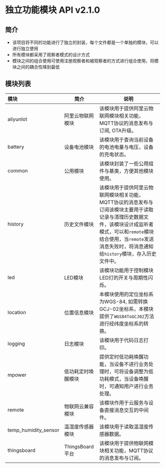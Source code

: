 # 独立功能模块 API v2.1.0

## 简介

- 该项目将不同的功能进行了独立的封装，每个文件都是一个单独的模块，可以进行独立使用
- 所有模块都采用了观察者模式的设计方式
- 模块之间的组合使用可使用注册观察者和被观察者的方式进行组合使用，将模块之间的耦合性降到最低

## 模块列表

|模块|简介|说明|
|:---|---|---|
|aliyunIot|阿里云物联网模块|该模块用于提供阿里云物联网模块相关功能，MQTT协议的消息发布与订阅, OTA升级。|
|battery|设备电池模块|该模块用于查询当前设备的电池电量与电压，设备的充电状态。|
|common|公用模块|该模块封装了一些公用组件与基类，方便其他模块使用。|
|history|历史文件模块|该模块用于提供阿里云物联网模块相关功能，MQTT协议的消息发布与订阅该模块主要用于读取记录与清理历史数据文件，该模块设计成监听者模式，可以和`remote`模块结合使用，当`remote`发送消息失败时，将消息通知给`history`模块，存入历史文件中。|
|led|LED模块|该模块功能用于控制模块LED灯的开关与周期性闪烁。|
|location|位置信息模块|本模块使用的定位坐标系为WGS-84, 如需转换GCJ-02坐标系，本模块提供了`WGS84ToGCJ02`方法进行经纬度坐标系的转换。|
|logging|日志模块|该模块用于代码日志打印。|
|mpower|低功耗定时唤醒模块|提供定时低功耗唤醒功能，当设备不进行业务处理时，可将设备调整为低功耗模式，当设备唤醒时，可通知用户进行业务处理。|
|remote|物联网云兼容模块|该模块作用于云服务与设备直接消息交互的中间件。|
|temp_humidity_sensor|温湿度传感器模块|该模块用于读取温湿度传感器数据。|
|thingsboard|ThingsBoard 平台|该模块用于提供物联网模块相关功能，MQTT协议的消息发布与订阅。|
